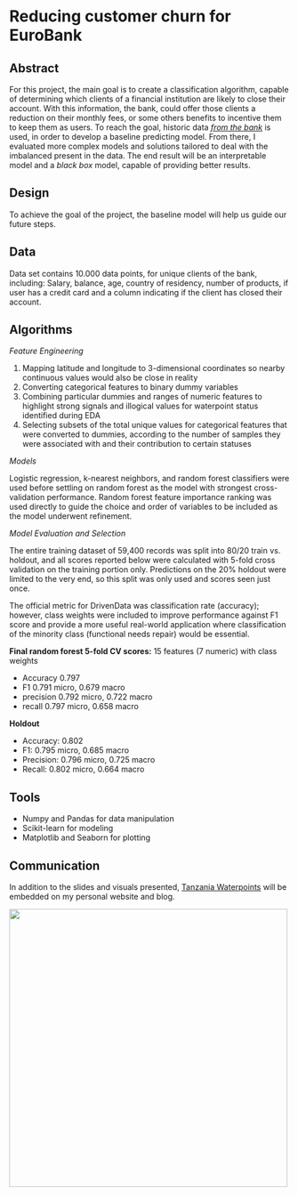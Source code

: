 # Reducing customer churn for EuroBank


## Abstract

For this project, the main goal is to create a classification algorithm, capable of determining which clients of a financial institution are likely to close their
account. With this information, the bank, could offer those clients a reduction on their monthly fees, or some others benefits to incentive them to keep them as users. To reach the goal, historic data [*from the bank*](https://www.kaggle.com/kmalit/bank-customer-churn-prediction/data) is used, in order to develop a baseline predicting model. From there, I evaluated more complex models and solutions tailored to deal with the imbalanced present in the data. The end result will be an interpretable model and a *black box* model, capable of providing better results.

## Design

To achieve the goal of the project, the baseline model will help us guide our future steps. 



## Data

Data set contains 10.000 data points, for unique clients of the bank, including:
Salary, balance, age, country of residency, number of products, if user has a credit card and a column indicating if the client has closed their account. 

## Algorithms

*Feature Engineering*
1. Mapping latitude and longitude to 3-dimensional coordinates so nearby continuous values would also be close in reality
2. Converting categorical features to binary dummy variables
3. Combining particular dummies and ranges of numeric features to highlight strong signals and illogical values for waterpoint status identified during EDA
4. Selecting subsets of the total unique values for categorical features that were converted to dummies, according to the number of samples they were associated with and their contribution to certain statuses

*Models*
  
Logistic regression, k-nearest neighbors, and random forest classifiers were used before settling on random forest as the model with strongest cross-validation performance. Random forest feature importance ranking was used directly to guide the choice and order of variables to be included as the model underwent refinement.

*Model Evaluation and Selection*
  
The entire training dataset of 59,400 records was split into 80/20 train vs. holdout, and all scores reported below were calculated with 5-fold cross validation on the training portion only. Predictions on the 20% holdout were limited to the very end, so this split was only used and scores seen just once.

The official metric for DrivenData was classification rate (accuracy); however, class weights were included to improve performance against F1 score and provide a more useful real-world application where classification of the minority class (functional needs repair) would be essential.

**Final random forest 5-fold CV scores:** 15 features (7 numeric) with class weights
   - Accuracy 0.797
   - F1 0.791 micro, 0.679 macro
   - precision 0.792 micro, 0.722 macro
   - recall 0.797 micro, 0.658 macro

**Holdout** 
   - Accuracy: 0.802  
   - F1: 0.795 micro, 0.685 macro  
   - Precision: 0.796 micro, 0.725 macro  
   - Recall: 0.802 micro, 0.664 macro

## Tools
- Numpy and Pandas for data manipulation
- Scikit-learn for modeling
- Matplotlib and Seaborn for plotting



## Communication
In addition to the slides and visuals presented, [Tanzania Waterpoints](https://public.tableau.com/profile/arjun#!/vizhome/TanzaniaWater/TanzaniaWaterpoints) will be embedded on my personal website and blog.

<img src="dashboard.png" width=500>
